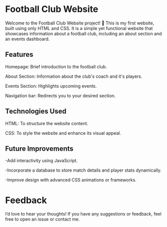 # Football Club Website

Welcome to the Football Club Website project! 🎉 This is my first website, built using only HTML and CSS. It is a simple yet functional website that showcases information about a football club, including an about section and an events dashboard.

## Features

Homepage: Brief introduction to the football club.

About Section: Information about the club's coach and it's players.

Events Section: Highlights upcoming events.

Navigation bar: Redirects you to your desired section.

## Technologies Used

HTML: To structure the website content.

CSS: To style the website and enhance its visual appeal.

## Future Improvements

-Add interactivity using JavaScript.

-Incorporate a database to store match details and player stats dynamically.

-Improve design with advanced CSS animations or frameworks.

# Feedback

I’d love to hear your thoughts! If you have any suggestions or feedback, feel free to open an issue or contact me.
